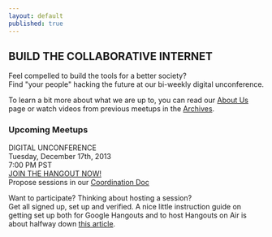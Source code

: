 ```yaml
---
layout: default
published: true
---
```


## BUILD THE COLLABORATIVE INTERNET
Feel compelled to build the tools for a better society?  
Find "your people" hacking the future at our bi-weekly digital unconference.

To learn a bit more about what we are up to, you can read our [About Us](http://collaborativeinter.net/wiki/aboutus.html) page or watch videos from previous meetups in the [Archives](http://collaborativeinter.net/wiki/archives.html). 
  
### Upcoming Meetups  

DIGITAL UNCONFERENCE  
Tuesday, December 17th, 2013   
7:00 PM PST  
[JOIN THE HANGOUT NOW!](https://plus.google.com/hangouts/_/hoaevent/AP36tYdb7-sJzT7iIjLN56q6ArIj9kUEThagLixfNgrvIqv63Ns2bA?authuser=1&hl=en)    
Propose sessions in our [Coordination Doc](https://docs.google.com/spreadsheet/ccc?key=0Aqe_OvhjNeDPdDhaN1ZGcnJJd3pTTVZHUXdxUXYyRnc#gid=0)  


Want to participate?  Thinking about hosting a session?  
Get all signed up, set up and verified.  A nice little instruction guide on getting set up both for Google Hangouts and to host Hangouts on Air is about halfway down [this article](http://mackwebsolutions.com/blog/2012/08/the-comprehensiveish-guide-to-google-hangouts/). 
